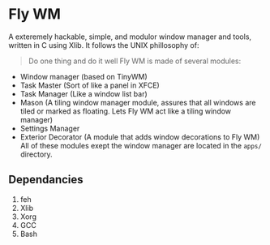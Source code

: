 # Fly WM
A exteremely hackable, simple, and modulor window manager and tools, written in C using Xlib. It follows the UNIX phillosophy of:
> Do one thing and do it well
Fly WM is made of several modules:
* Window manager (based on TinyWM)
* Task Master (Sort of like a panel in XFCE)
* Task Manager (Like a window list bar)
* Mason (A tiling window manager module, assures that all windows are tiled or marked as floating. Lets Fly WM act like a tiling window manager)
* Settings Manager
* Exterior Decorator (A module that adds window decorations to Fly WM)
All of these modules exept the window manager are located in the `apps/` directory.
## Dependancies
1. feh
2. Xlib
3. Xorg
4. GCC
5. Bash
